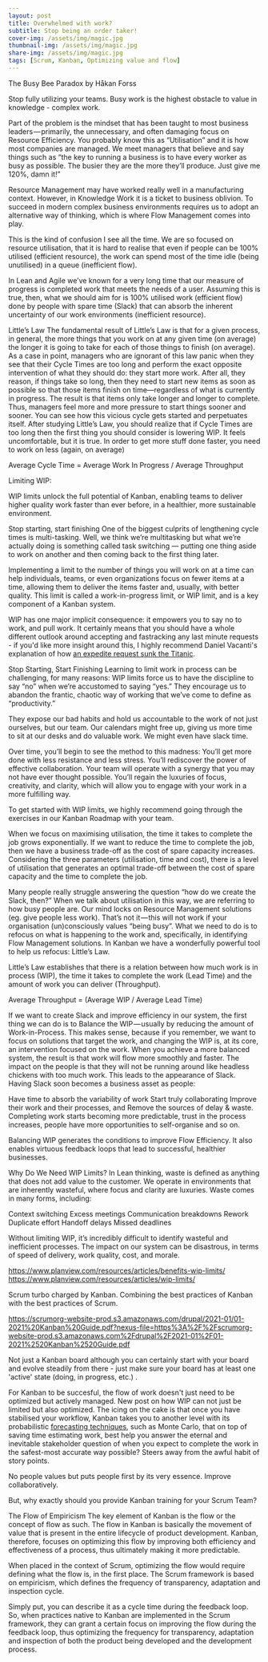 ```yaml
---
layout: post
title: Overwhelmed with work?
subtitle: Stop being an order taker!
cover-img: /assets/img/magic.jpg
thumbnail-img: /assets/img/magic.jpg
share-img: /assets/img/magic.jpg
tags: [Scrum, Kanban, Optimizing value and flow]
---
```

The Busy Bee Paradox by Håkan Forss

Stop fully utilizing your teams. Busy work is the highest obstacle to value in knowledge - complex work. 

Part of the problem is the mindset that has been taught to most business leaders — primarily, the unnecessary, and often damaging focus on Resource Efficiency. You probably know this as “Utilisation” and it is how most companies are managed. We meet managers that believe and say things such as “the key to running a business is to have every worker as busy as possible. The busier they are the more they’ll produce. Just give me 120%, damn it!”

Resource Management may have worked really well in a manufacturing context. However, in Knowledge Work it is a ticket to business oblivion. To succeed in modern complex business environments requires us to adopt an alternative way of thinking, which is where Flow Management comes into play.

This is the kind of confusion I see all the time. We are so focused on resource utilisation, that it is hard to realise that even if people can be 100% utilised (efficient resource), the work can spend most of the time idle (being unutilised) in a queue (inefficient flow).

In Lean and Agile we’ve known for a very long time that our measure of progress is completed work that meets the needs of a user. Assuming this is true, then, what we should aim for is 100% utilised work (efficient flow) done by people with spare time (Slack) that can absorb the inherent uncertainty of our work environments (inefficient resource).

Little’s	Law
The fundamental result of Little’s Law is that for a given process, in general, the more things that you
work on at any given time (on average) the longer it is going to take for each of those things to finish
(on average). As a case in point, managers who are ignorant of this law panic when they see that their
Cycle Times are too long and perform the exact opposite intervention of what they should do: they
start more work. After all, they reason, if things take so long, then they need to start new items as
soon as possible so that those items finish on time—regardless of what is currently in progress. The
result is that items only take longer and longer to complete. Thus, managers feel more and more
pressure to start things sooner and sooner. You can see how this vicious cycle gets started and
perpetuates itself. After studying Little’s Law, you should realize that if Cycle Times are too long then
the first thing you should consider is lowering WIP. It feels uncomfortable, but it is true. In order to
get more stuff done faster, you need to work on less (again, on average)

Average Cycle Time = Average Work In Progress / Average Throughput

Limiting WIP: 

WIP limits unlock the full potential of Kanban, enabling teams to deliver higher quality work faster than ever before, in a healthier, more sustainable environment.

Stop starting, start finishing
One of the biggest culprits of lengthening cycle times is multi-tasking. Well, we think we’re multitasking but what we’re actually doing is something called task switching — putting one thing aside to work on another and then coming back to the first thing later.

Implementing a limit to the number of things you will work on at a time can help individuals, teams, or even organizations focus on fewer items at a time, allowing them to deliver the items faster and, usually, with better quality. This limit is called a work-in-progress limit, or WIP limit, and is a key component of a Kanban system.

WIP has one major implicit consequence: it empowers you to say no to work, and pull work. It certainly means that you should have a whole different outlook around accepting and fastracking any last minute requests - if you'd like more insight around this, I highly recommend Daniel Vacanti's explanation of how [an expedite request sunk the Titanic](https://vimeo.com/239539858). 

Stop Starting, Start Finishing
Learning to limit work in process can be challenging, for many reasons: WIP limits force us to have the discipline to say “no” when we’re accustomed to saying “yes.” They encourage us to abandon the frantic, chaotic way of working that we’ve come to define as “productivity.”

They expose our bad habits and hold us accountable to the work of not just ourselves, but our team. Our calendars might free up, giving us more time to sit at our desks and do valuable work. We might even have slack time.

Over time, you’ll begin to see the method to this madness: You’ll get more done with less resistance and less stress. You’ll rediscover the power of effective collaboration. Your team will operate with a synergy that you may not have ever thought possible. You’ll regain the luxuries of focus, creativity, and clarity, which will allow you to engage with your work in a more fulfilling way.

To get started with WIP limits, we highly recommend going through the exercises in our Kanban Roadmap with your team.

When we focus on maximising utilisation, the time it takes to complete the job grows exponentially. If we want to reduce the time to complete the job, then we have a business trade-off as the cost of spare capacity increases. Considering the three parameters (utilisation, time and cost), there is a level of utilisation that generates an optimal trade-off between the cost of spare capacity and the time to complete the job.

Many people really struggle answering the question “how do we create the Slack, then?” When we talk about utilisation in this way, we are referring to how busy people are. Our mind locks on Resource Management solutions (eg. give people less work). That’s not it — this will not work if your organisation (un)consciously values “being busy”. What we need to do is to refocus on what is happening to the work and, specifically, in identifying Flow Management solutions. In Kanban we have a wonderfully powerful tool to help us refocus: Little’s Law.

Little’s Law establishes that there is a relation between how much work is in process (WIP), the time it takes to complete the work (Lead Time) and the amount of work you can deliver (Throughput).

Average Throughput = (Average WIP / Average Lead Time)

If we want to create Slack and improve efficiency in our system, the first thing we can do is to Balance the WIP — usually by reducing the amount of Work-in-Process. This makes sense, because if you remember, we want to focus on solutions that target the work, and changing the WIP is, at its core, an intervention focused on the work. When you achieve a more balanced system, the result is that work will flow more smoothly and faster. The impact on the people is that they will not be running around like headless chickens with too much work. This leads to the appearance of Slack. Having Slack soon becomes a business asset as people:

Have time to absorb the variability of work
Start truly collaborating
Improve their work and their processes, and
Remove the sources of delay & waste.
Completing work starts becoming more predictable, trust in the process increases, people have more opportunities to self-organise and so on.

Balancing WIP generates the conditions to improve Flow Efficiency. It also enables virtuous feedback loops that lead to successful, healthier businesses.

Why Do We Need WIP Limits?
In Lean thinking, waste is defined as anything that does not add value to the customer. We operate in environments that are inherently wasteful, where focus and clarity are luxuries. Waste comes in many forms, including:

Context switching
Excess meetings
Communication breakdowns
Rework
Duplicate effort
Handoff delays
Missed deadlines

Without limiting WIP, it’s incredibly difficult to identify wasteful and inefficient processes.
The impact on our system can be disastrous, in terms of speed of delivery, work quality, cost, and morale.

https://www.planview.com/resources/articles/benefits-wip-limits/
https://www.planview.com/resources/articles/wip-limits/

Scrum turbo charged by Kanban. Combining the best practices of Kanban with the best practices of Scrum.

https://scrumorg-website-prod.s3.amazonaws.com/drupal/2021-01/01-2021%20Kanban%20Guide.pdf?nexus-file=https%3A%2F%2Fscrumorg-website-prod.s3.amazonaws.com%2Fdrupal%2F2021-01%2F01-2021%2520Kanban%2520Guide.pdf

Not just a Kanban board although you can certainly start with your board and evolve steadily from there - just make sure your board has at least one 'active' state (doing, in progress, etc.) .

For Kanban to be succesful, the flow of work doesn't just need to be optimized but actively managed. New post on how WIP can not just be limited but also optimized. The icing on the cake is that once you have stabilised your workflow, Kanban takes you to another level with its probabilistic [forecasting techniques](https://www.scrum.org/resources/blog/create-faster-and-more-accurate-forecasts-using-probabilities), such as Monte Carlo, that on top of saving time estimating work, best help you answer the eternal and inevitable stakeholder question of when you expect to complete the work in the safest-most accurate way possible?  Steers away from the awful habit of story points.

No people values but puts people first by its very essence. Improve collaboratively. 

But, why exactly should you provide Kanban training for your Scrum Team?

The Flow of Empiricism
The key element of Kanban is the flow or the concept of flow as such. The flow in Kanban is basically the movement of value that is present in the entire lifecycle of product development. Kanban, therefore, focuses on optimizing this flow by improving both efficiency and effectiveness of a process, thus ultimately making it more predictable. 

When placed in the context of Scrum, optimizing the flow would require defining what the flow is, in the first place. The Scrum framework is based on empiricism, which defines the frequency of transparency, adaptation and inspection cycle. 

Simply put, you can describe it as a cycle time during the feedback loop. So, when practices native to Kanban are implemented in the Scrum framework, they can grant a certain focus on improving the flow during the feedback loop, thus optimizing the frequency for transparency, adaptation and inspection of both the product being developed and the development process. 
